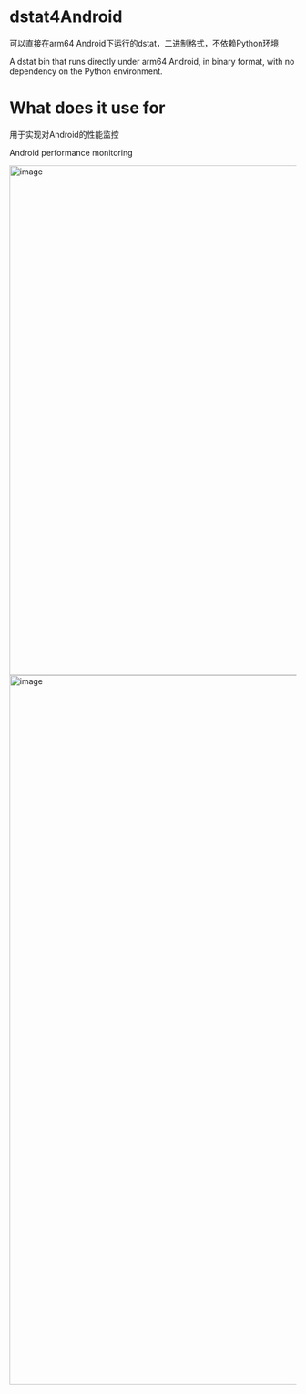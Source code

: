 # dstat4Android

可以直接在arm64 Android下运行的dstat，二进制格式，不依赖Python环境

A dstat bin that runs directly under arm64 Android, in binary format, with no dependency on the Python environment.

# What does it use for

用于实现对Android的性能监控

Android performance monitoring

<img width="894" alt="image" src="https://github.com/NasdaqGodzilla/dstat4Android/assets/26323326/9540bec7-efea-4905-b069-5937034c333a">

<img width="1244" alt="image" src="https://github.com/NasdaqGodzilla/dstat4Android/assets/26323326/10dfb8f1-0351-4190-92a4-4faab756de75">

